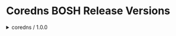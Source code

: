 # Coredns BOSH Release Versions

<details>
  <summary>coredns / 1.0.0</summary>

You can reference this release in your deployment manifest from the `releases` section:
```yaml
- name: "coredns"
  version: "1.0.0"
  url: "https://.../coredns-boshrelease-1.0.0.tgz"
  sha1: "4f700866c95eeeb86c120fce2837f5cbd60056a8"
```
Or upload it to your director with the `upload-release` command:
```
bosh upload-release --sha1 4f700866c95eeeb86c120fce2837f5cbd60056a8 \
  https://.../coredns-boshrelease-1.0.0.tgz
```
</details>
